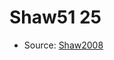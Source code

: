 <a name="material" />

# Shaw51 25
<script type="application/ld+json">
  {
    "@context": "https://schema.org/",
    "@type": "ChemicalSubstance",
    "http://purl.org/dc/terms/conformsTo":
      {
        "@type": "CreativeWork",
        "@id": "https://bioschemas.org/profiles/ChemicalSubstance/0.4-RELEASE/"
      },
    "@id": "https://egonw.github.io/nanowiki/nanowiki55.html#material",
    "name": "Shaw51 25",
    "sameAs": "http://127.0.0.1/mediawiki/index.php/Special:URIResolver/Shaw51_25"
  }
</script>


* Source: [Shaw2008](http://127.0.0.1/mediawiki/index.php/Special:URIResolver/Shaw2008)
